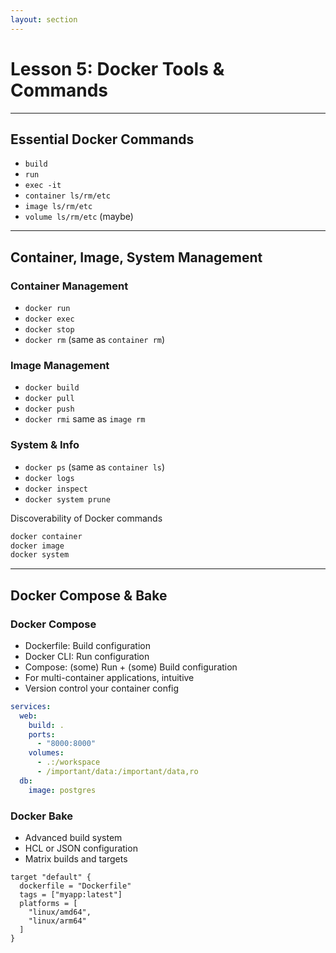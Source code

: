 ```yaml
---
layout: section
---
```


# Lesson 5: Docker Tools & Commands

---

## Essential Docker Commands

- `build`
- `run`
- `exec -it`
- `container ls/rm/etc`
- `image ls/rm/etc`
- `volume ls/rm/etc` (maybe)

---

## Container, Image, System Management

<div class="grid grid-cols-3 gap-4">

<div>

### Container Management
- `docker run`
- `docker exec`
- `docker stop`
- `docker rm` (same as `container rm`)

</div>

<div>

### Image Management
- `docker build`
- `docker pull`
- `docker push`
- `docker rmi` same as `image rm`

</div>

<div>

### System & Info
- `docker ps` (same as `container ls`)
- `docker logs`
- `docker inspect`
- `docker system prune`

</div>
</div>

Discoverability of Docker commands

```bash
docker container
docker image
docker system
```

---

## Docker Compose & Bake

<div class="grid grid-cols-2 gap-4">
<div>

### Docker Compose
- Dockerfile: Build configuration
- Docker CLI: Run configuration
- Compose: (some) Run + (some) Build configuration
- For multi-container applications, intuitive
- Version control your container config

```yaml
services:
  web:
    build: .
    ports:
      - "8000:8000"
    volumes:
      - .:/workspace
      - /important/data:/important/data,ro
  db:
    image: postgres
```

</div>

<div>

### Docker Bake
- Advanced build system
- HCL or JSON configuration
- Matrix builds and targets

```hcl
target "default" {
  dockerfile = "Dockerfile"
  tags = ["myapp:latest"]
  platforms = [
    "linux/amd64",
    "linux/arm64"
  ]
}
```

</div>
</div> 
